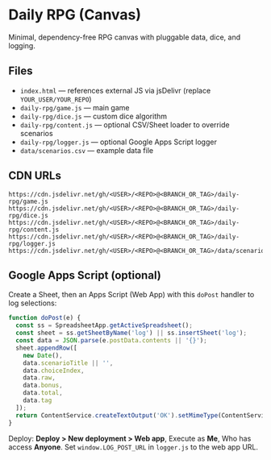 # Daily RPG (Canvas)

Minimal, dependency-free RPG canvas with pluggable data, dice, and logging.

## Files
- `index.html` — references external JS via jsDelivr (replace `YOUR_USER/YOUR_REPO`)
- `daily-rpg/game.js` — main game
- `daily-rpg/dice.js` — custom dice algorithm
- `daily-rpg/content.js` — optional CSV/Sheet loader to override scenarios
- `daily-rpg/logger.js` — optional Google Apps Script logger
- `data/scenarios.csv` — example data file

## CDN URLs
```
https://cdn.jsdelivr.net/gh/<USER>/<REPO>@<BRANCH_OR_TAG>/daily-rpg/game.js
https://cdn.jsdelivr.net/gh/<USER>/<REPO>@<BRANCH_OR_TAG>/daily-rpg/dice.js
https://cdn.jsdelivr.net/gh/<USER>/<REPO>@<BRANCH_OR_TAG>/daily-rpg/content.js
https://cdn.jsdelivr.net/gh/<USER>/<REPO>@<BRANCH_OR_TAG>/daily-rpg/logger.js
https://cdn.jsdelivr.net/gh/<USER>/<REPO>@<BRANCH_OR_TAG>/data/scenarios.csv
```

## Google Apps Script (optional)
Create a Sheet, then an Apps Script (Web App) with this `doPost` handler to log selections:

```js
function doPost(e) {
  const ss = SpreadsheetApp.getActiveSpreadsheet();
  const sheet = ss.getSheetByName('log') || ss.insertSheet('log');
  const data = JSON.parse(e.postData.contents || '{}');
  sheet.appendRow([
    new Date(),
    data.scenarioTitle || '',
    data.choiceIndex,
    data.raw,
    data.bonus,
    data.total,
    data.tag
  ]);
  return ContentService.createTextOutput('OK').setMimeType(ContentService.MimeType.TEXT);
}
```
Deploy: **Deploy > New deployment > Web app**, Execute as **Me**, Who has access **Anyone**.
Set `window.LOG_POST_URL` in `logger.js` to the web app URL.
